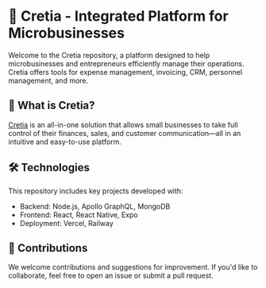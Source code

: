 # 🧩 Cretia - Integrated Platform for Microbusinesses

Welcome to the Cretia repository, a platform designed to help microbusinesses and entrepreneurs efficiently manage their operations. Cretia offers tools for expense management, invoicing, CRM, personnel management, and more.

## 🚀 What is Cretia?

[Cretia](https://cretia.app) is an all-in-one solution that allows small businesses to take full control of their finances, sales, and customer communication—all in an intuitive and easy-to-use platform.

## 🛠️ Technologies

This repository includes key projects developed with:

- Backend: Node.js, Apollo GraphQL, MongoDB
- Frontend: React, React Native, Expo
- Deployment: Vercel, Railway

## 🤝 Contributions

We welcome contributions and suggestions for improvement. If you'd like to collaborate, feel free to open an issue or submit a pull request.

